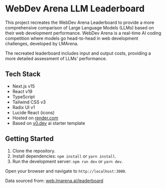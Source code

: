 # WebDev Arena LLM Leaderboard

This project recreates the WebDev Arena Leaderboard to provide a more comprehensive comparison of Large Language Models (LLMs) based on their web development performance. WebDev Arena is a real-time AI coding competition where models go head-to-head in web development challenges, developed by LMArena.

The recreated leaderboard includes input and output costs, providing a more detailed assessment of LLMs' performance.

## Tech Stack

- Next.js v15
- React v19
- TypeScript
- Tailwind CSS v3
- Radix UI v1
- Lucide React (icons)
- Hosted on [render.com](https://render.com)
- Based on [v0.dev](https://v0.dev) ai starter template

## Getting Started

1.  Clone the repository.
2.  Install dependencies: `npm install` or `yarn install`.
3.  Run the development server: `npm run dev` or `yarn dev`.

Open your browser and navigate to `http://localhost:3000`.

Data sourced from: [web.lmarena.ai/leaderboard](https://web.lmarena.ai/leaderboard)
